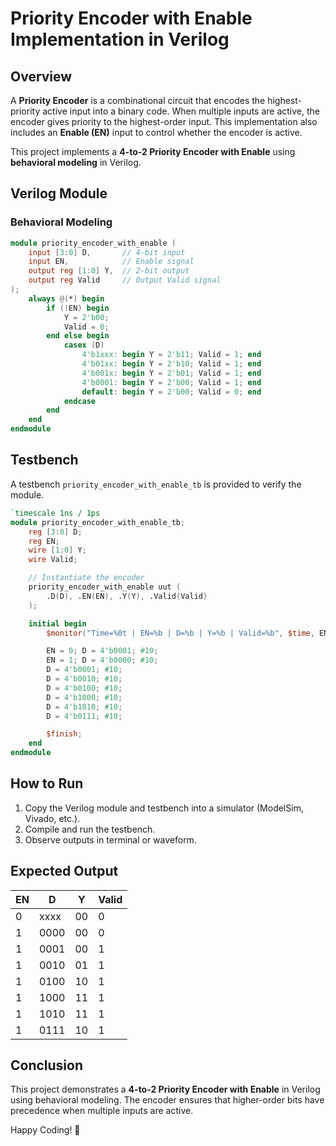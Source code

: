 # Priority Encoder with Enable Implementation in Verilog

## Overview
A **Priority Encoder** is a combinational circuit that encodes the highest-priority active input into a binary code. When multiple inputs are active, the encoder gives priority to the highest-order input. This implementation also includes an **Enable (EN)** input to control whether the encoder is active.

This project implements a **4-to-2 Priority Encoder with Enable** using **behavioral modeling** in Verilog.

## Verilog Module

### Behavioral Modeling
```verilog
module priority_encoder_with_enable (
    input [3:0] D,       // 4-bit input
    input EN,            // Enable signal
    output reg [1:0] Y,  // 2-bit output
    output reg Valid     // Output Valid signal
);
    always @(*) begin
        if (!EN) begin
            Y = 2'b00;
            Valid = 0;
        end else begin
            casex (D)
                4'b1xxx: begin Y = 2'b11; Valid = 1; end
                4'b01xx: begin Y = 2'b10; Valid = 1; end
                4'b001x: begin Y = 2'b01; Valid = 1; end
                4'b0001: begin Y = 2'b00; Valid = 1; end
                default: begin Y = 2'b00; Valid = 0; end
            endcase
        end
    end
endmodule
```

## Testbench
A testbench `priority_encoder_with_enable_tb` is provided to verify the module.

```verilog
`timescale 1ns / 1ps
module priority_encoder_with_enable_tb;
    reg [3:0] D;
    reg EN;
    wire [1:0] Y;
    wire Valid;

    // Instantiate the encoder
    priority_encoder_with_enable uut (
        .D(D), .EN(EN), .Y(Y), .Valid(Valid)
    );

    initial begin
        $monitor("Time=%0t | EN=%b | D=%b | Y=%b | Valid=%b", $time, EN, D, Y, Valid);

        EN = 0; D = 4'b0001; #10;
        EN = 1; D = 4'b0000; #10;
        D = 4'b0001; #10;
        D = 4'b0010; #10;
        D = 4'b0100; #10;
        D = 4'b1000; #10;
        D = 4'b1010; #10;
        D = 4'b0111; #10;

        $finish;
    end
endmodule
```

## How to Run
1. Copy the Verilog module and testbench into a simulator (ModelSim, Vivado, etc.).
2. Compile and run the testbench.
3. Observe outputs in terminal or waveform.

## Expected Output
| EN | D     | Y   | Valid |
|----|-------|-----|--------|
|  0 | xxxx  | 00  |   0    |
|  1 | 0000  | 00  |   0    |
|  1 | 0001  | 00  |   1    |
|  1 | 0010  | 01  |   1    |
|  1 | 0100  | 10  |   1    |
|  1 | 1000  | 11  |   1    |
|  1 | 1010  | 11  |   1    |
|  1 | 0111  | 10  |   1    |

## Conclusion
This project demonstrates a **4-to-2 Priority Encoder with Enable** in Verilog using behavioral modeling. The encoder ensures that higher-order bits have precedence when multiple inputs are active.

Happy Coding! 🚀


